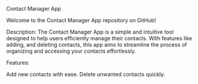 Contact Manager App

Welcome to the Contact Manager App repository on GitHub!

Description:
The Contact Manager App is a simple and intuitive tool designed to help users efficiently manage their contacts. With features like adding, and deleting contacts, this app aims to streamline the process of organizing and accessing your contacts effortlessly.

Features:

Add new contacts with ease.
Delete unwanted contacts quickly.
